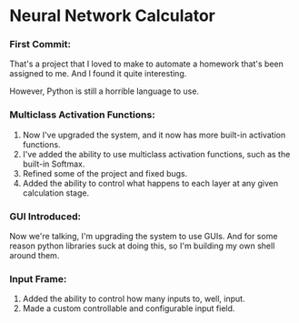 # Neural Network Calculator

### First Commit:
That's a project that I loved to make to automate a homework that's been assigned to me.
And I found it quite interesting.

However, Python is still a horrible language to use.

### Multiclass Activation Functions:
1. Now I've upgraded the system, and it now has more built-in activation functions.
2. I've added the ability to use multiclass activation functions, such as the built-in Softmax.
3. Refined some of the project and fixed bugs.
4. Added the ability to control what happens to each layer at any given calculation stage.

### GUI Introduced:
Now we're talking, I'm upgrading the system to use GUIs.
And for some reason python libraries suck at doing this, so I'm building my own shell around them.

### Input Frame:
1. Added the ability to control how many inputs to, well, input.
2. Made a custom controllable and configurable input field.